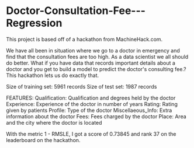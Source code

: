 # Doctor-Consultation-Fee---Regression

This project is based off of a hackathon from MachineHack.com.

We have all been in situation where we go to a doctor in emergency and find that the consultation fees are too high. As a data scientist we all should do better. What if you have data that records important details about a doctor and you get to build a model to predict the doctor's consulting fee.? This hackathon lets us do exactly that.

Size of training set: 5961 records
Size of test set: 1987 records

FEATURES:
Qualification: Qualification and degrees held by the doctor
Experience: Experience of the doctor in number of years
Rating: Rating given by patients
Profile: Type of the doctor
Miscellaeous_Info: Extra information about the doctor
Fees: Fees charged by the doctor
Place: Area and the city where the doctor is located

With the metric 1 - RMSLE, I got a score of 0.73845 and rank 37 on the leaderboard on the hackathon.
